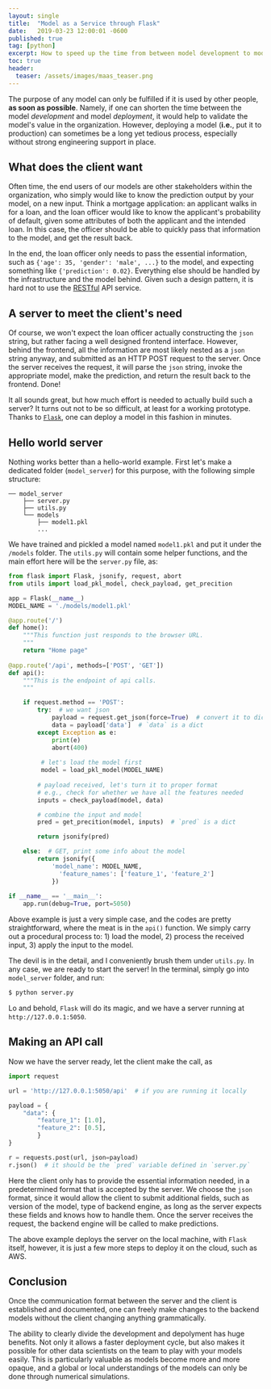 ```yaml
---
layout: single
title:  "Model as a Service through Flask"
date:   2019-03-23 12:00:01 -0600
published: true
tag: [python]
excerpt: How to speed up the time from between model development to model deployment.
toc: true
header:
  teaser: /assets/images/maas_teaser.png
---
```

The purpose of any model can only be fulfilled if it is used by other people, **as soon as possible**. Namely, if one can shorten the time between the model *development* and model *deployment*, it would help to validate the model's value in the organization. However, deploying a model (**i.e.**, put it to production) can sometimes be a long yet tedious process, especially without strong engineering support in place.

## What does the client want
Often time, the end users of our models are other stakeholders within the organization, who simply would like to know the prediction output by your model, on a new input. Think a mortgage application: an applicant walks in for a loan, and the loan officer would like to know the applicant's probability of default, given some attributes of both the applicant and the intended loan. In this case, the officer should be able to quickly pass that information to the model, and get the result back.  

In the end, the loan officer only needs to pass the essential information, such as `{'age': 35, 'gender': 'male', ...}` to the model, and expecting something like `{'prediction': 0.02}`. Everything else should be handled by the infrastructure and the model behind. Given such a design pattern, it is hard not to use the [RESTful](https://en.wikipedia.org/wiki/Representational_state_transfer) API service.

## A server to meet the client's need
Of course, we won't expect the loan officer actually constructing the `json` string, but rather facing a well designed frontend interface. However, behind the frontend, all the information are most likely nested as a `json` string anyway, and submitted as an HTTP POST request to the server. Once the server receives the request, it will parse the `json` string, invoke the appropriate model, make the prediction, and return the result back to the frontend. Done!

It all sounds great, but how much effort is needed to actually build such a server? It turns out not to be so difficult, at least for a working prototype. Thanks to [`Flask`](https://en.wikipedia.org/wiki/Flask_(web_framework)), one can deploy a model in this fashion in minutes. 

## Hello world server
Nothing works better than a hello-world example. First let's make a dedicated folder (`model_server`) for this purpose, with the following simple structure:

```
── model_server
    ├── server.py
    ├── utils.py
    └── models
        ├── model1.pkl
        ...
```
We have trained and pickled a model named `model1.pkl` and put it under the `/models` folder. The `utils.py` will contain some helper functions, and the main effort here will be the `server.py` file, as:

~~~py
from flask import Flask, jsonify, request, abort
from utils import load_pkl_model, check_payload, get_precition

app = Flask(__name__)
MODEL_NAME = './models/model1.pkl'

@app.route('/')
def home():
    """This function just responds to the browser URL.
    """
    return "Home page"
    
@app.route('/api', methods=['POST', 'GET'])
def api():
    """This is the endpoint of api calls.
    """

    if request.method == 'POST':
        try:  # we want json
            payload = request.get_json(force=True)  # convert it to dict
            data = payload['data']  # `data` is a dict
        except Exception as e:
            print(e)
            abort(400)
		 
		 # let's load the model first
		 model = load_pkl_model(MODEL_NAME)
		 
        # payload received, let's turn it to proper format
        # e.g., check for whether we have all the features needed
        inputs = check_payload(model, data) 

        # combine the input and model
        pred = get_precition(model, inputs)  # `pred` is a dict

        return jsonify(pred)

    else:  # GET, print some info about the model
        return jsonify({
            'model_name': MODEL_NAME,
      		  'feature_names': ['feature_1', 'feature_2']
            })
            
if __name__ == '__main__':
    app.run(debug=True, port=5050)
~~~

Above example is just a very simple case, and the codes are pretty straightforward, where the meat is in the `api()` function. We simply carry out a procedural process to: 1) load the model, 2) process the received input, 3) apply the input to the model. 

The devil is in the detail, and I conveniently brush them under `utils.py`. In any case, we are ready to start the server! In the terminal, simply go into `model_server` folder, and run:

~~~sh
$ python server.py
~~~
Lo and behold, `Flask` will do its magic, and we have a server running at `http://127.0.0.1:5050`. 

## Making an API call
Now we have the server ready, let the client make the call, as

~~~py
import request

url = 'http://127.0.0.1:5050/api'  # if you are running it locally

payload = {
    "data": {
        "feature_1": [1.0], 
        "feature_2": [0.5], 
        }
}

r = requests.post(url, json=payload)
r.json()  # it should be the `pred` variable defined in `server.py`
~~~

Here the client only has to provide the essential information needed, in a predetermined format that is accepted by the server. We choose the `json` format, since it would allow the client to submit additional fields, such as version of the model, type of backend engine, as long as the server expects these fields and knows how to handle them. Once the server receives the request, the backend engine will be called to make predictions. 

The above example deploys the server on the local machine, with `Flask` itself, however, it is just a few more steps to deploy it on the cloud, such as AWS.

## Conclusion
Once the communication format between the server and the client is established and documented, one can freely make changes to the backend models without the client changing anything grammatically.  

The ability to clearly divide the development and depolyment has huge benefits. Not only it allows a faster deployment cycle, but also makes it possible for other data scientists on the team to play with your models easily. This is particularly valuable as models become more and more opaque, and a global or local understandings of the models can only be done through numerical simulations.  



